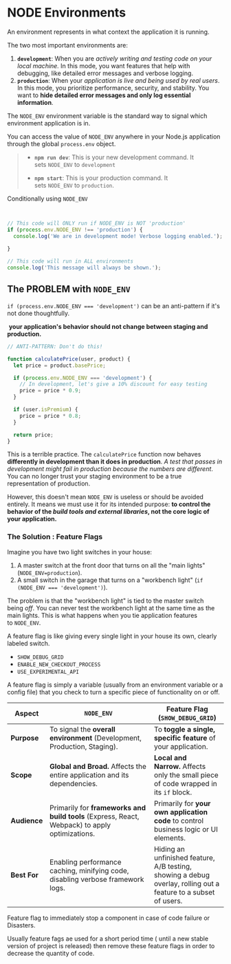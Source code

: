 # NODE Environments

An environment represents in what context the application it is running.

The two most important environments are:

1. **`development`**: When you are *actively writing and testing code on your local machine.* In this mode, you want features that help with debugging, like detailed error messages and verbose logging.
2. **`production`**: When your *application is live and being used by real users*. In this mode, you prioritize performance, security, and stability. You want to **hide detailed error messages and only log essential information**.

The `NODE_ENV` environment variable is the standard way to signal which environment application is in.

You can access the value of `NODE_ENV` anywhere in your Node.js application through the global `process.env` object.

> - **`npm run dev`**: This is your new development command. It sets `NODE_ENV` to `development`
>   
>   
> - **`npm start`**: This is your production command. It sets `NODE_ENV` to `production`.

Conditionally using `NODE_ENV`

```js


// This code will ONLY run if NODE_ENV is NOT 'production'
if (process.env.NODE_ENV !== 'production') {
  console.log('We are in development mode! Verbose logging enabled.');
  
}

// This code will run in ALL environments
console.log('This message will always be shown.');


```

## The PROBLEM with `NODE_ENV`

`if (process.env.NODE_ENV === 'development')` can be an anti-pattern if it's not done thoughtfully.

 **your application's behavior should not change between staging and production.**

```js
// ANTI-PATTERN: Don't do this!

function calculatePrice(user, product) {
  let price = product.basePrice;

  if (process.env.NODE_ENV === 'development') {
    // In development, let's give a 10% discount for easy testing
    price = price * 0.9; 
  }

  if (user.isPremium) {
    price = price * 0.8;
  }

  return price;
}

```

This is a terrible practice. The `calculatePrice` function now behaves **differently in development than it does in production**. *A test that passes in development might fail in production because the numbers are different*. You can no longer trust your staging environment to be a true representation of production.



However, this doesn't mean `NODE_ENV` is useless or should be avoided entirely. It means we must use it for its intended purpose: **to control the behavior of the *build tools and external libraries*, not the core logic of your application.**



### The Solution : Feature Flags

Imagine you have two light switches in your house:

1. A master switch at the front door that turns on all the "main lights" (`NODE_ENV=production`).
2. A small switch in the garage that turns on a "workbench light" (`if (NODE_ENV === 'development')`).

The problem is that the "workbench light" is tied to the master switch being *off*. You can never test the workbench light at the same time as the main lights. This is what happens when you tie application features to `NODE_ENV`.

A feature flag is like giving every single light in your house its own, clearly labeled switch.

- `SHOW_DEBUG_GRID`
- `ENABLE_NEW_CHECKOUT_PROCESS`
- `USE_EXPERIMENTAL_API`

A feature flag is simply a variable (usually from an environment variable or a config file) that you check to turn a specific piece of functionality on or off.

| Aspect       | `NODE_ENV`                                                                                     | Feature Flag (`SHOW_DEBUG_GRID`)                                                                                |
| ------------ | ---------------------------------------------------------------------------------------------- | --------------------------------------------------------------------------------------------------------------- |
| **Purpose**  | To signal the **overall environment** (Development, Production, Staging).                      | To **toggle a single, specific feature** of your application.                                                   |
| **Scope**    | **Global and Broad.** Affects the entire application and its dependencies.                     | **Local and Narrow.** Affects only the small piece of code wrapped in its `if` block.                           |
| **Audience** | Primarily for **frameworks and build tools** (Express, React, Webpack) to apply optimizations. | Primarily for **your own application code** to control business logic or UI elements.                           |
| **Best For** | Enabling performance caching, minifying code, disabling verbose framework logs.                | Hiding an unfinished feature, A/B testing, showing a debug overlay, rolling out a feature to a subset of users. |

Feature flag to immediately stop a component in case of code failure or Disasters.

Usually feature fags ae used for a short period time ( until a new stable version of project is released) then remove these feature flags in order to  decrease the quantity of code.



